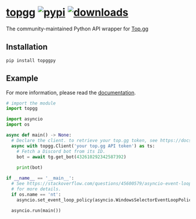# [topgg][pypi-url] [![pypi][pypi-image]][pypi-url] [![downloads][downloads-image]][pypi-url]

[pypi-image]: https://img.shields.io/pypi/v/topggpy.svg?style=flat-square
[pypi-url]: https://pypi.org/project/topggpy/
[downloads-image]: https://img.shields.io/pypi/dm/topggpy?style=flat-square

The community-maintained Python API wrapper for [Top.gg](https://top.gg/)

## Installation

```console
pip install topggpy
```

## Example

For more information, please read the [documentation](https://topggpy.readthedocs.io/en/latest/).

```py
# import the module
import topgg

import asyncio
import os

async def main() -> None:
  # Declare the client. to retrieve your top.gg token, see https://docs.top.gg/docs/API/@reference.
  async with topgg.Client('your top.gg API token') as ts:
    # Fetch a Discord bot from its ID.
    bot = await tg.get_bot(432610292342587392)
    
    print(bot)

if __name__ == '__main__':
  # See https://stackoverflow.com/questions/45600579/asyncio-event-loop-is-closed-when-getting-loop
  # for more details.
  if os.name == 'nt':
    asyncio.set_event_loop_policy(asyncio.WindowsSelectorEventLoopPolicy())
  
  asyncio.run(main())
```